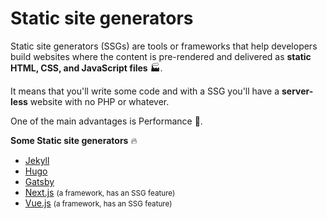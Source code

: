 # Static site generators

<div class="row row-cols-md-2"><div>

Static site generators (SSGs) are tools or frameworks that help developers build websites where the content is pre-rendered and delivered as **static HTML, CSS, and JavaScript files** 🏭.

It means that you'll write some code and with a SSG you'll have a **server-less** website with no PHP or whatever.

One of the main advantages is Performance 🚀.
</div><div>

**Some Static site generators** 🔥

* [Jekyll]()
* [Hugo](https://gohugo.io/)
* [Gatsby](https://www.gatsbyjs.com/docs/glossary/static-site-generator/)
* [Next.js](https://nextjs.org/docs/pages/building-your-application/rendering/static-site-generation) <small>(a framework, has an SSG feature)</small>
* [Vue.js](/programming-languages/web/javascript/frameworks/vue/vue.js/index.md) <small>(a framework, has an SSG feature)</small>
</div></div>